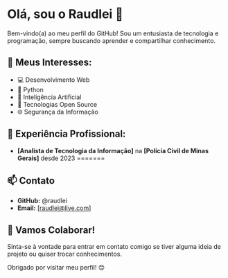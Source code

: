 # Olá, sou o Raudlei 👋

Bem-vindo(a) ao meu perfil do GitHub! Sou um entusiasta de tecnologia e programação, sempre buscando aprender e compartilhar conhecimento.

## 🌱 Meus Interesses:

* 💻 Desenvolvimento Web 
* 🐍 Python 
* 🤖 Inteligência Artificial
* 🚀 Tecnologias Open Source
* 🌐 Segurança da Informação



## 💼 Experiência Profissional:

* **[Analista de Tecnologia da Informação]** na **[Polícia Civil de Minas Gerais]**  desde 2023
=======


## 📫 Contato

* **GitHub:** @raudlei
* **Email:** [raudlei@live.com]

## 🤝 Vamos Colaborar!

Sinta-se à vontade para entrar em contato comigo se tiver alguma ideia de projeto ou quiser trocar conhecimentos. 

Obrigado por visitar meu perfil! 😊
